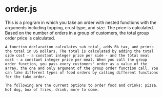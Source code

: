 # order.js

<section class = "main-content">
	This is a program in which you take an order with nested functions with the arguments including topping, crust type, and size. The price is calculated. Based on the number of orders in a group of customers, the total group order price is calculated.

	A function declaration calculates sub total, adds 6% tax, and prints the total in US Dollars. The total is calculated by adding the total side cost - a constant integer price per side - and the total meal cost - a constant integer price per meal. When you call the group order function, you pass every customers' order as a value of the array, the one and only argument of the group order function call. You can take different types of food orders by calling different functions for the take order.

	The following are the current options to order food and drinks: pizza, hot dog, box of fries, drink, more to come.
</section>
<script src = "https://rawgit.com/KnowledgeableKangaroo/KnowledgeableKangaroo.github.io/master/script.js"></script>

